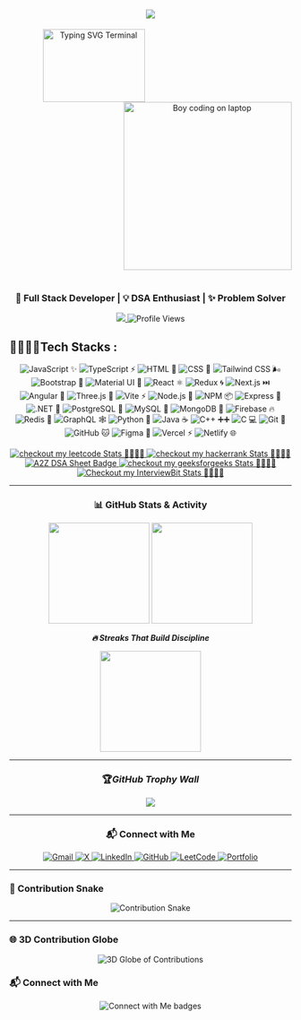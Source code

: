 <h1 align="center">
  <a href="https://git.io/typing-svg">
    <img src="https://readme-typing-svg.herokuapp.com/?lines=Hey,+There!+👋🏻🧑🏻‍💻;This+is+Bikram+....;You+can+call+me+Ace...;it's+great+to+connect+with+you😭💖;&center=true&size=20&color=FFFFFF">
  </a>
</h1>


<p align="center">
  <img align="left" width="60%" height="130" 
    src="https://readme-typing-svg.demolab.com?font=Fira+Code&size=14&duration=2500&pause=2000&color=F92672&multiline=true&width=600&lines=%3E+I+turn+coffee+into+code,+and+problems+into+elegant+solutions.;%3E+Full+stack+dev+with+a+love+for+clean+architecture+and+smart+design.;%3E+Obsessed+with+algorithms+and+building+real+world+apps." 
    alt="Typing SVG Terminal" />
  <img align="right" width="300" 
    src="https://media.giphy.com/media/qgQUggAC3Pfv687qPC/giphy.gif" 
    alt="Boy coding on laptop" />
</p>


<br clear="both" />
<br/>


<h3 align="center">🚀 Full Stack Developer | 💡 DSA Enthusiast | ✨ Problem Solver</h3>
<p align="center">
  <a href="https://github.com/Bikram-sGit00">
    <img src="https://img.shields.io/github/followers/Bikram-sGit00?label=Follow&style=social">
  </a>
  <img src="https://komarev.com/ghpvc/?username=Bikram-sGit00&label=Profile%20Views&color=blueviolet&style=flat" alt="Profile Views" />
</p>


## 🧑🏻‍💻🚀Tech Stacks :

<p align="center">
  <img src="https://skillicons.dev/icons?i=js" title="JavaScript ✨" />
  <img src="https://skillicons.dev/icons?i=ts" title="TypeScript ⚡" />
  <img src="https://skillicons.dev/icons?i=html" title="HTML 🧱" />
  <img src="https://skillicons.dev/icons?i=css" title="CSS 🎨" />
  <img src="https://skillicons.dev/icons?i=tailwind" title="Tailwind CSS 🌬️" />
  <img src="https://skillicons.dev/icons?i=bootstrap" title="Bootstrap 🥾" />
  <img src="https://skillicons.dev/icons?i=materialui" title="Material UI 🧩" />
  <img src="https://skillicons.dev/icons?i=react" title="React ⚛️" />
  <img src="https://skillicons.dev/icons?i=redux" title="Redux 🌀" />
  <img src="https://skillicons.dev/icons?i=nextjs" title="Next.js ⏭️" />
  <img src="https://skillicons.dev/icons?i=angular" title="Angular 🚦" />
  <img src="https://skillicons.dev/icons?i=threejs" title="Three.js 🎲" />
  <img src="https://skillicons.dev/icons?i=vite" title="Vite ⚡" />
  <img src="https://skillicons.dev/icons?i=nodejs" title="Node.js 🌿" />
  <img src="https://skillicons.dev/icons?i=npm" title="NPM 📦" />
  <img src="https://skillicons.dev/icons?i=express" title="Express 🚂" />
  <img src="https://skillicons.dev/icons?i=dotnet" title=".NET 🧰" />
  <img src="https://skillicons.dev/icons?i=postgres" title="PostgreSQL 🐘" />
  <img src="https://skillicons.dev/icons?i=mysql" title="MySQL 🐬" />
  <img src="https://skillicons.dev/icons?i=mongodb" title="MongoDB 🍃" />
  <img src="https://skillicons.dev/icons?i=firebase" title="Firebase 🔥" />
  <img src="https://skillicons.dev/icons?i=redis" title="Redis 🧠" />
  <img src="https://skillicons.dev/icons?i=graphql" title="GraphQL 🕸️" />
  <img src="https://skillicons.dev/icons?i=python" title="Python 🐍" />
  <img src="https://skillicons.dev/icons?i=java" title="Java ☕" />
  <img src="https://skillicons.dev/icons?i=cpp" title="C++ ➕➕" />
  <img src="https://skillicons.dev/icons?i=c" title="C 💻" />
  <img src="https://skillicons.dev/icons?i=git" title="Git 🧬" />
  <img src="https://skillicons.dev/icons?i=github" title="GitHub 🐱" />
  <img src="https://skillicons.dev/icons?i=figma" title="Figma 🎨" />
  <img src="https://skillicons.dev/icons?i=vercel" title="Vercel ⚡" />
<img src="https://skillicons.dev/icons?i=netlify" title="Netlify 🌐" />
</p>

<p align="center">
  <a href="https://leetcode.com/u/_Bikram/">
    <img
      src="https://img.shields.io/badge/LeetCode-FFA116?style=for-the-badge&logo=leetcode&logoColor=black"
      title="checkout my leetcode Stats 🧑🏻‍💻✨"
    />
  </a>
  <a href="https://www.hackerrank.com/">
    <img
      src="https://img.shields.io/badge/HackerRank-2EC866?style=for-the-badge&logo=HackerRank&logoColor=white"
      title="checkout my hackerrank Stats 🧑🏻‍💻✨"
    />
  </a>
  <a
    href="https://takeuforward.org/profile/_Bikram"
  >
    <img
      src="https://img.shields.io/badge/A2Z%20DSA%20Sheet-000000?style=for-the-badge&logo=notion&logoColor=white"
      title="checkout my takeuforward learnings🧑🏻‍💻✨"
      alt="A2Z DSA Sheet Badge"
    />
  </a>
  <a href="https://www.geeksforgeeks.org/user/contactbpbgj/?_gl=1*ctbhb7*_up*MQ..*_gs*MQ..&gclid=CjwKCAjwk43ABhBIEiwAvvMEBxzTHTme7oMYygQ_e9dUjKoKBSK4KX_n23Ex2ZQWhTRc5Qkvp-nCaRoCe4cQAvD_BwE">
    <img
      src="https://img.shields.io/badge/GeeksforGeeks-0F9D58?style=for-the-badge&logo=geeksforgeeks&logoColor=white"
      title="checkout my geeksforgeeks Stats 🧑🏻‍💻✨"
    />
  </a>
<a href="https://www.interviewbit.com/">
  <img
    src="https://img.shields.io/badge/InterviewBit-1DA1F2?style=for-the-badge&logo=codeforces&logoColor=white"
    title="Checkout my InterviewBit Stats 🧑🏻‍💻✨"
  />
</a>
</p>

---

<h3 align="center"><b>📊 GitHub Stats & Activity</b></h3>
<p align="center">
  <img src="https://github-readme-stats.vercel.app/api?username=Bikram-sGit00&theme=github_dark&show_icons=true&hide_border=true&border_radius=8" height="180em" />
  <img src="https://github-readme-stats.vercel.app/api/top-langs/?username=Bikram-sGit00&layout=compact&theme=github_dark&hide_border=true&border_radius=8" height="180em" />
</p>

<p align="center"><b><i>🔥 Streaks That Build Discipline</i></b></p>
<p align="center">
  <img src="https://github-readme-streak-stats.herokuapp.com/?user=Bikram-sGit00&theme=tokyonight&hide_border=true&border_radius=8" height="180em" />
</p>

---

<h3 align="center">🏆<b><i>GitHub Trophy Wall</i></b></h3>
<p align="center">
  <img src="https://github-profile-trophy.vercel.app/?username=Bikram-sGit00&theme=matrix&no-frame=true&no-bg=true&margin-w=20&row=1&column=" />
</p>

---
<h3 align="center">📬 Connect with Me</h3>

<div align="center">
  <a href="mailto:contactBikram1@gmail.com" target="_blank">
    <img src="https://img.shields.io/badge/Gmail-EA4335?style=for-the-badge&logo=gmail&logoColor=white" alt="Gmail" />
  </a>

  <a href="https://x.com/yourhandle" target="_blank">
    <img src="https://img.shields.io/badge/X-000000?style=for-the-badge&logo=x&logoColor=white" alt="X" />
  </a>

  <a href="https://www.linkedin.com/in/bikram-shaw-63a749255" target="_blank">
    <img src="https://img.shields.io/badge/LinkedIn-0077B5?style=for-the-badge&logo=linkedin&logoColor=white" alt="LinkedIn" />
  </a>

  <a href="https://github.com/Bikram-sGit00?tab=repositories" target="_blank">
    <img src="https://img.shields.io/badge/GitHub-333333?style=for-the-badge&logo=github&logoColor=white" alt="GitHub" />
  </a>

  <a href="https://leetcode.com/your-leetcode-username/" target="_blank">
    <img src="https://img.shields.io/badge/LeetCode-FFA116?style=for-the-badge&logo=leetcode&logoColor=black" alt="LeetCode" />
  </a>

  <a href="https://your-portfolio.com" target="_blank">
    <img src="https://img.shields.io/badge/My%20Portfolio-000000?style=for-the-badge&logo=firefox-browser&logoColor=white" alt="Portfolio" />
  </a>
</div>


---

### 🐍 Contribution Snake

<p align="center">
  <img src="https://github.com/Bikram-sGit00/Bikram-sGit00/raw/output/github-contribution-grid-snake.svg" alt="Contribution Snake" />
</p>

---

### 🌐 3D Contribution Globe

<!-- This section is currently using the same snake SVG. Replace with the globe below if you prefer: -->

<!-- For 3D Globe using a service like GitHub Globe, use:
  https://skyline.github.com/Bikram-sGit00/2024
-->
<p align="center">
  <img src="https://github.com/Bikram-sGit00/Bikram-sGit00/blob/output/github-contribution-grid-snake.svg" alt="3D Globe of Contributions" />
</p>





### 📬 Connect with Me

<p align="center">
  <img src="https://github.com/Bikram-sGit00/Bikram-sGit00/blob/main/assets/connect-section.png" alt="Connect with Me badges" />
</p>

